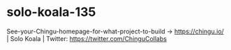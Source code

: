 # solo-koala-135
See-your-Chingu-homepage-for-what-project-to-build -> https://chingu.io/ | Solo Koala | Twitter: https://twitter.com/ChinguCollabs
